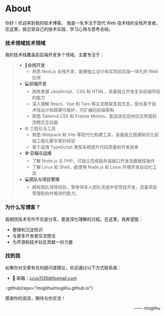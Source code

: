 # About

你好！欢迎来到我的技术博客。
我是一名专注于现代 Web 技术栈的全栈开发者。在这里，我记录自己的技术实践、学习心得与思考总结。

### 技术领域技术领域
我的技术栈覆盖前后端开发多个领域，主要专注于：
> - **🧩全栈开发**  
>   - 熟悉 Next.js 全栈开发，能够独立设计和实现前后端一体化的 Web 应用
> - **💻前端开发**  
>   - 熟练掌握 JavaScript、CSS 和 HTML，具备独立开发复杂前端项目的能力
>   - 深入理解 React、Vue 和 Taro 等主流框架及其生态，擅长基于技术栈设计和搭建可维护、可扩展的前端架构
>   - 熟悉 Tailwind CSS 和 Framer Motion，能高效实现响应式界面和流畅交互动画
> - ⚙️ 工程化与工具
>   - 熟悉 Webpack 和 Vite 等现代化构建工具，具备独立搭建和优化前端工程化脚手架的经验
>   - 善于运用 TypeScript 类型系统提升代码质量和开发效率
> - **🛠 后端与运维**
>   - 了解 Node.js 与 PHP，可独立完成服务端接口开发及数据库操作
>   - 了解 Linux 和 Shell，能使用 Node.js 和 Linux 环境开发自动化工具
> - **💻团队与项目管理**  
>   - 拥有团队领导经验，曾带领多人团队完成中型项目开发，具备项目管理和协作推进的能力。
>

### 为什么写博客？

我相信技术写作不仅是分享，更是深化理解的过程。在这里，我希望能：

- 整理和沉淀知识
- 与更多开发者交流想法
- 为开源和技术社区贡献一份力量
  
### 找到我

如果你对文章有任何疑问或建议，欢迎通过以下方式联系我：

- 📧 邮箱：ccyu1126@foxmail.com

::github{repo="mogiihu/mogiihu.github.io"}


感谢你的阅读，期待与你交流！  

<span style="float:right">—— mogiihu</span>